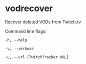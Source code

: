 # vodrecover
Recover deleted VODs from Twitch.tv

Command line flags:

```
-h, --help

-v, --verbose

-u, --url [TwitchTracker URL]
```
